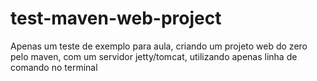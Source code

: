 # test-maven-web-project

Apenas um teste de exemplo para aula, criando um projeto web do zero pelo maven, com um servidor jetty/tomcat, utilizando apenas linha de comando no terminal
